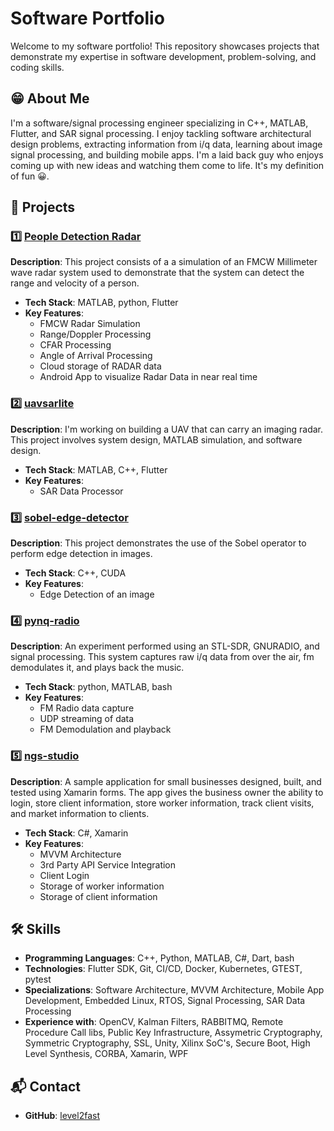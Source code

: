 # Software Portfolio

Welcome to my software portfolio! This repository showcases projects that demonstrate my expertise in software development, problem-solving, and coding skills.

## 😁 About Me
I'm a software/signal processing engineer specializing in C++, MATLAB, Flutter, and SAR signal processing. I enjoy tackling software architectural design problems, extracting information from i/q data, learning about image signal processing, and building mobile apps. I'm a laid back guy who enjoys coming up with new ideas and watching them come to life. It's my definition of fun 😀.

## 📂 Projects

### 1️⃣ **[People Detection Radar](https://github.com/level2fast/millimeter-wave-radar-system)**
**Description**: This project consists of a a simulation of an FMCW Millimeter wave radar system used to demonstrate that the system can detect the range and velocity of a person.
- **Tech Stack**: MATLAB, python, Flutter
- **Key Features**: 
  - FMCW Radar Simulation
  - Range/Doppler Processing
  - CFAR Processing
  - Angle of Arrival Processing
  - Cloud storage of RADAR data
  - Android App to visualize Radar Data in near real time

### 2️⃣ **[uavsarlite](https://github.com/level2fast/uavsarlite-demo)**
**Description**: I'm working on building a UAV that can carry an imaging radar. This project involves system design, MATLAB simulation, and software design. 
- **Tech Stack**: MATLAB, C++, Flutter
- **Key Features**: 
  - SAR Data Processor

### 3️⃣ **[sobel-edge-detector](https://github.com/level2fast/cuda/tree/main/sobel-edge-detector/code)**
**Description**: This project demonstrates the use of the Sobel operator to perform edge detection in images.
- **Tech Stack**: C++, CUDA
- **Key Features**:
  - Edge Detection of an image

### 4️⃣ **[pynq-radio](https://github.com/level2fast/pynq-radio)**
**Description**: An experiment performed using an STL-SDR, GNURADIO, and signal processing. This system captures raw i/q data from over the air, fm demodulates it, and plays back the music.
- **Tech Stack**: python, MATLAB, bash
- **Key Features**:
  - FM Radio data capture
  - UDP streaming of data
  - FM Demodulation and playback

### 5️⃣ **[ngs-studio](https://github.com/level2fast/NGS_Studio)**
**Description**: A sample application for small businesses designed, built, and tested using Xamarin forms. The app gives the business owner the ability to login, store client information, store worker information, track client visits, and market information to clients.
- **Tech Stack**: C#, Xamarin
- **Key Features**:
  - MVVM Architecture
  - 3rd Party API Service Integration
  - Client Login
  - Storage of worker information
  - Storage of client information

## 🛠 Skills
- **Programming Languages**: C++, Python, MATLAB, C#, Dart, bash
- **Technologies**: Flutter SDK, Git, CI/CD, Docker, Kubernetes, GTEST, pytest 
- **Specializations**: Software Architecture, MVVM Architecture, Mobile App Development, Embedded Linux, RTOS, Signal Processing, SAR Data Processing
- **Experience with**: OpenCV, Kalman Filters, RABBITMQ, Remote Procedure Call libs, Public Key Infrastructure, Assymetric Cryptography, Symmetric Cryptography, SSL, Unity, Xilinx SoC's, Secure Boot, High Level Synthesis, CORBA, Xamarin, WPF

## 📬 Contact
- **GitHub**: [level2fast](https://github.com/level2fast)
